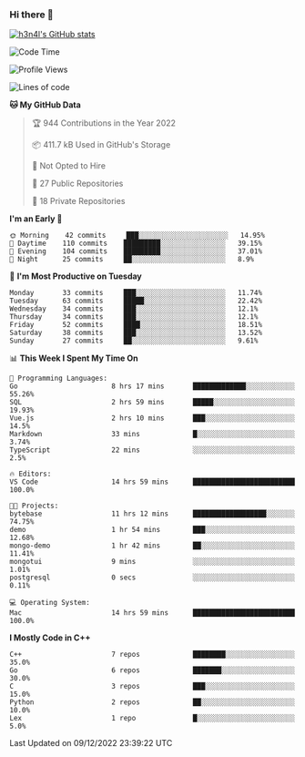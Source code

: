### Hi there 👋

[![h3n4l's GitHub stats](https://github-readme-stats.vercel.app/api?username=h3n4l&count_private=true&show_icons=true&theme=radical)](https://github.com/h3n4l/github-readme-stats)

<!--START_SECTION:waka-->
![Code Time](http://img.shields.io/badge/Code%20Time-806%20hrs%2021%20mins-blue)

![Profile Views](http://img.shields.io/badge/Profile%20Views-0-blue)

![Lines of code](https://img.shields.io/badge/From%20Hello%20World%20I%27ve%20Written-44%20Thousand%20lines%20of%20code-blue)

**🐱 My GitHub Data** 

> 🏆 944 Contributions in the Year 2022
 > 
> 📦 411.7 kB Used in GitHub's Storage 
 > 
> 🚫 Not Opted to Hire
 > 
> 📜 27 Public Repositories 
 > 
> 🔑 18 Private Repositories  
 > 
**I'm an Early 🐤** 

```text
🌞 Morning    42 commits     ███░░░░░░░░░░░░░░░░░░░░░░   14.95% 
🌆 Daytime    110 commits    █████████░░░░░░░░░░░░░░░░   39.15% 
🌃 Evening    104 commits    █████████░░░░░░░░░░░░░░░░   37.01% 
🌙 Night      25 commits     ██░░░░░░░░░░░░░░░░░░░░░░░   8.9%

```
📅 **I'm Most Productive on Tuesday** 

```text
Monday       33 commits     ███░░░░░░░░░░░░░░░░░░░░░░   11.74% 
Tuesday      63 commits     █████░░░░░░░░░░░░░░░░░░░░   22.42% 
Wednesday    34 commits     ███░░░░░░░░░░░░░░░░░░░░░░   12.1% 
Thursday     34 commits     ███░░░░░░░░░░░░░░░░░░░░░░   12.1% 
Friday       52 commits     ████░░░░░░░░░░░░░░░░░░░░░   18.51% 
Saturday     38 commits     ███░░░░░░░░░░░░░░░░░░░░░░   13.52% 
Sunday       27 commits     ██░░░░░░░░░░░░░░░░░░░░░░░   9.61%

```


📊 **This Week I Spent My Time On** 

```text
💬 Programming Languages: 
Go                       8 hrs 17 mins       █████████████░░░░░░░░░░░░   55.26% 
SQL                      2 hrs 59 mins       █████░░░░░░░░░░░░░░░░░░░░   19.93% 
Vue.js                   2 hrs 10 mins       ███░░░░░░░░░░░░░░░░░░░░░░   14.5% 
Markdown                 33 mins             █░░░░░░░░░░░░░░░░░░░░░░░░   3.74% 
TypeScript               22 mins             ░░░░░░░░░░░░░░░░░░░░░░░░░   2.5%

🔥 Editors: 
VS Code                  14 hrs 59 mins      █████████████████████████   100.0%

🐱‍💻 Projects: 
bytebase                 11 hrs 12 mins      ██████████████████░░░░░░░   74.75% 
demo                     1 hr 54 mins        ███░░░░░░░░░░░░░░░░░░░░░░   12.68% 
mongo-demo               1 hr 42 mins        ██░░░░░░░░░░░░░░░░░░░░░░░   11.41% 
mongotui                 9 mins              ░░░░░░░░░░░░░░░░░░░░░░░░░   1.01% 
postgresql               0 secs              ░░░░░░░░░░░░░░░░░░░░░░░░░   0.11%

💻 Operating System: 
Mac                      14 hrs 59 mins      █████████████████████████   100.0%

```

**I Mostly Code in C++** 

```text
C++                      7 repos             ████████░░░░░░░░░░░░░░░░░   35.0% 
Go                       6 repos             ███████░░░░░░░░░░░░░░░░░░   30.0% 
C                        3 repos             ███░░░░░░░░░░░░░░░░░░░░░░   15.0% 
Python                   2 repos             ██░░░░░░░░░░░░░░░░░░░░░░░   10.0% 
Lex                      1 repo              █░░░░░░░░░░░░░░░░░░░░░░░░   5.0%

```



 Last Updated on 09/12/2022 23:39:22 UTC
<!--END_SECTION:waka-->

